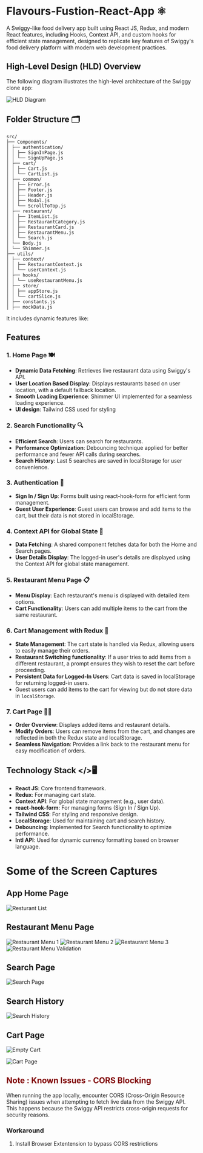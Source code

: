 # Flavours-Fustion-React-App ⚛️

A Swiggy-like food delivery app built using React JS, Redux, and modern React features, including Hooks, Context API, and custom hooks for efficient state management, designed to replicate key features of Swiggy's food delivery platform with modern web development practices.

## High-Level Design (HLD) Overview

The following diagram illustrates the high-level architecture of the Swiggy clone app:

![HLD Diagram](images/High-Level-Diagram.png)

## Folder Structure 🗂️

```
src/
├── Components/
│ ├── authentication/
│ │ ├── SignInPage.js
│ │ └── SignUpPage.js
│ ├── cart/
│ │ ├── Cart.js
│ │ └── CartList.js
│ ├── common/
│ │ ├── Error.js
│ │ ├── Footer.js
│ │ ├── Header.js
│ │ ├── Modal.js
│ │ └── ScrollToTop.js
│ ├── restaurant/
│ │ ├── ItemList.js
│ │ ├── RestaurantCategory.js
│ │ ├── RestaurantCard.js
│ │ ├── RestaurantMenu.js
│ │ └── Search.js
│ └── Body.js
│ └── Shimmer.js
├── utils/
│ ├── context/
│ │ ├── RestaurantContext.js
│ │ └── userContext.js
│ ├── hooks/
│ │ └── useRestaurantMenu.js
│ ├── store/
│ │ ├── appStore.js
│ │ └── cartSlice.js
│ ├── constants.js
│ ├── mockData.js
```

It includes dynamic features like:

## Features

### 1. Home Page 🍽️

- **Dynamic Data Fetching**: Retrieves live restaurant data using Swiggy's API.
- **User Location Based Display**: Displays restaurants based on user location, with a default fallback location.
- **Smooth Loading Experience**: Shimmer UI implemented for a seamless loading experience.
- **UI design**: Tailwind CSS used for styling

### 2. Search Functionality 🔍

- **Efficient Search**: Users can search for restaurants.
- **Performance Optimization**: Debouncing technique applied for better performance and fewer API calls during searches.
- **Search History**: Last 5 searches are saved in localStorage for user convenience.

### 3. Authentication 🔐

- **Sign In / Sign Up**: Forms built using react-hook-form for efficient form management.
- **Guest User Experience**: Guest users can browse and add items to the cart, but their data is not stored in localStorage.

### 4. Context API for Global State 📌

- **Data Fetching**: A shared component fetches data for both the Home and Search pages.
- **User Details Display**: The logged-in user's details are displayed using the Context API for global state management.

### 5. Restaurant Menu Page 📋

- **Menu Display**: Each restaurant's menu is displayed with detailed item options.
- **Cart Functionality**: Users can add multiple items to the cart from the same restaurant.

### 6. Cart Management with Redux 🛒

- **State Management**: The cart state is handled via Redux, allowing users to easily manage their orders.
- **Restaurant Switching functionality**: If a user tries to add items from a different restaurant, a prompt ensures they wish to reset the cart before proceeding.
- **Persistent Data for Logged-In Users**: Cart data is saved in localStorage for returning logged-in users.
- Guest users can add items to the cart for viewing but do not store data in `localStorage`.

### 7. Cart Page 📝💵

- **Order Overview**: Displays added items and restaurant details.
- **Modify Orders**: Users can remove items from the cart, and changes are reflected in both the Redux state and localStorage.
- **Seamless Navigation**: Provides a link back to the restaurant menu for easy modification of orders.

## Technology Stack </>🖥️

- **React JS**: Core frontend framework.
- **Redux**: For managing cart state.
- **Context API**: For global state management (e.g., user data).
- **react-hook-form**: For managing forms (Sign In / Sign Up).
- **Tailwind CSS**: For styling and responsive design.
- **LocalStorage**: Used for maintaining cart and search history.
- **Debouncing**: Implemented for Search functionality to optimize performance.
- **Intl API**: Used for dynamic currency formatting based on browser language.

# Some of the Screen Captures

## App Home Page

![Resturant List](images/app-screenshots/res-homePage.png)

## Restaurant Menu Page

![Restaurant Menu 1](images/app-screenshots/res-menu.png)
![Restaurant Menu 2](images/app-screenshots/res-menu-1.png)
![Restaurant Menu 3](images/app-screenshots/res-menu-2.png)
![Restaurant Menu Validation](images/app-screenshots/res-menu-validate.png)

## Search Page

![Search Page](images/app-screenshots/search.png)

## Search History

![Search History](images/app-screenshots/search-history.png)

## Cart Page

![Empty Cart](images/app-screenshots/empty-cart.png)

![Cart Page](images/app-screenshots/cart-page.png)

## <span style="color:maroon;"> Note : Known Issues - CORS Blocking </span>

When running the app locally, encounter CORS (Cross-Origin Resource Sharing) issues when attempting to fetch live data from the Swiggy API. This happens because the Swiggy API restricts cross-origin requests for security reasons.

### Workaround

1. Install Browser Extentension to bypass CORS restrictions
